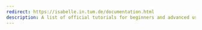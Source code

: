 ```yaml
---
redirect: https://isabelle.in.tum.de/documentation.html
description: A list of official tutorials for beginners and advanced users.
---
```


